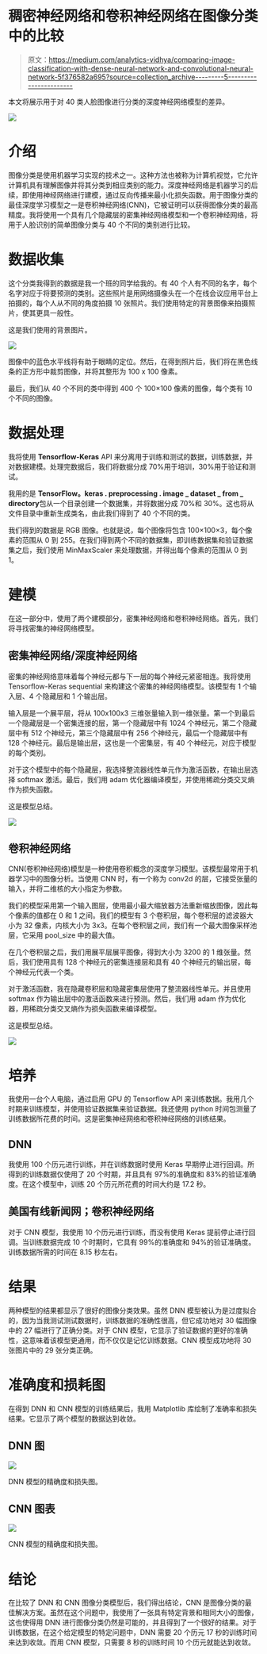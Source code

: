 # 稠密神经网络和卷积神经网络在图像分类中的比较

> 原文：<https://medium.com/analytics-vidhya/comparing-image-classification-with-dense-neural-network-and-convolutional-neural-network-5f376582a695?source=collection_archive---------5----------------------->

本文将展示用于对 40 类人脸图像进行分类的深度神经网络模型的差异。

![](img/84302c07fbaa4fe47c1228d397acb693.png)

# 介绍

图像分类是使用机器学习实现的技术之一。这种方法也被称为计算机视觉，它允许计算机具有理解图像并将其分类到相应类别的能力。深度神经网络是机器学习的后续，即使用神经网络进行建模，通过反向传播来最小化损失函数。用于图像分类的最佳深度学习模型之一是卷积神经网络(CNN)，它被证明可以获得图像分类的最高精度。我将使用一个具有几个隐藏层的密集神经网络模型和一个卷积神经网络，将用于人脸识别的简单图像分类与 40 个不同的类别进行比较。

# 数据收集

这个分类我得到的数据是我一个班的同学给我的。有 40 个人有不同的名字，每个名字对应于将要预测的类别。这些照片是用网络摄像头在一个在线会议应用平台上拍摄的，每个人从不同的角度拍摄 10 张照片。我们使用特定的背景图像来拍摄照片，使其更具一般性。

这是我们使用的背景图片。

![](img/e724931547a974dd946c891132299b36.png)

图像中的蓝色水平线将有助于眼睛的定位。然后，在得到照片后，我们将在黑色线条的正方形中裁剪图像，并将其整形为 100 x 100 像素。

最后，我们从 40 个不同的类中得到 400 个 100×100 像素的图像，每个类有 10 个不同的图像。

# 数据处理

我将使用 **Tensorflow-Keras** API 来分离用于训练和测试的数据，训练数据，并对数据建模。处理完数据后，我们将数据分成 70%用于培训，30%用于验证和测试。

我用的是 **TensorFlow。keras . preprocessing . image _ dataset _ from _ directory**包从一个目录创建一个数据集，并将数据分成 70%和 30%。这也将从文件目录中重新生成类名，由此我们得到了 40 个不同的类。

我们得到的数据是 RGB 图像。也就是说，每个图像将包含 100×100×3，每个像素的范围从 0 到 255。在我们得到两个不同的数据集，即训练数据集和验证数据集之后，我们使用 MinMaxScaler 来处理数据，并得出每个像素的范围从 0 到 1。

# 建模

在这一部分中，使用了两个建模部分，密集神经网络和卷积神经网络。首先，我们将寻找密集的神经网络模型。

## 密集神经网络/深度神经网络

密集的神经网络意味着每个神经元都与下一层的每个神经元紧密相连。我将使用 Tensorflow-Keras sequential 来构建这个密集的神经网络模型。该模型有 1 个输入层、4 个隐藏层和 1 个输出层。

输入层是一个展平层，将从 100x100x3 三维张量输入到一维张量。第一个到最后一个隐藏层是一个密集连接的层，第一个隐藏层中有 1024 个神经元，第二个隐藏层中有 512 个神经元，第三个隐藏层中有 256 个神经元，最后一个隐藏层中有 128 个神经元。最后是输出层，这也是一个密集层，有 40 个神经元，对应于模型的每个类别。

对于这个模型中的每个隐藏层，我选择整流器线性单元作为激活函数，在输出层选择 softmax 激活。最后，我们用 adam 优化器编译模型，并使用稀疏分类交叉熵作为损失函数。

这是模型总结。

![](img/325babb1f051f7df73b06c61e990b3b1.png)

## 卷积神经网络

CNN(卷积神经网络)模型是一种使用卷积概念的深度学习模型。该模型最常用于机器学习中的图像分析。当使用 CNN 时，有一个称为 conv2d 的层，它接受张量的输入，并将二维核的大小指定为参数。

我们的模型采用第一个输入图层，使用最小最大缩放器方法重新缩放图像，因此每个像素的值都在 0 和 1 之间。我们的模型有 3 个卷积层，每个卷积层的滤波器大小为 32 像素，内核大小为 3x3。在每个卷积层之间，我们有一个最大图像采样池层，它采用 pool_size 中的最大值。

在几个卷积层之后，我们用展平层展平图像，得到大小为 3200 的 1 维张量。然后，我们使用具有 128 个神经元的密集连接层和具有 40 个神经元的输出层，每个神经元代表一个类。

对于激活函数，我在隐藏卷积层和隐藏密集层使用了整流器线性单元。并且使用 softmax 作为输出层中的激活函数来进行预测。然后，我们用 adam 作为优化器，用稀疏分类交叉熵作为损失函数来编译模型。

这是模型总结。

![](img/97949e132a8f5b0524eeacf4291bd039.png)

# 培养

我使用一台个人电脑，通过启用 GPU 的 Tensorflow API 来训练数据。我用几个时期来训练模型，并使用验证数据集来验证数据。我还使用 python 时间包测量了训练数据所花费的时间。这是密集神经网络和卷积神经网络的训练结果。

## DNN

我使用 100 个历元进行训练，并在训练数据时使用 Keras 早期停止进行回调。所得到的训练数据仅使用了 20 个时期，并且具有 97%的准确度和 83%的验证准确度。在这个模型中，训练 20 个历元所花费的时间大约是 17.2 秒。

## 美国有线新闻网；卷积神经网络

对于 CNN 模型，我使用 10 个历元进行训练，而没有使用 Keras 提前停止进行回调。当训练数据完成 10 个时期时，它具有 99%的准确度和 94%的验证准确度。训练数据所需的时间在 8.15 秒左右。

# 结果

两种模型的结果都显示了很好的图像分类效果。虽然 DNN 模型被认为是过度拟合的，因为当我测试测试数据时，训练数据的准确性很高，但它成功地对 30 幅图像中的 27 幅进行了正确分类。对于 CNN 模型，它显示了验证数据的更好的准确性，这意味着该模型更通用，而不仅仅是记忆训练数据。CNN 模型成功地将 30 张图片中的 29 张分类正确。

# 准确度和损耗图

在得到 DNN 和 CNN 模型的训练结果后，我用 Matplotlib 库绘制了准确率和损失结果。它显示了两个模型的数据达到收敛。

## DNN 图

![](img/5c1bfca8649cf7fa8ac528053f078b97.png)

DNN 模型的精确度和损失图。

## CNN 图表

![](img/3d9f2b9f3c1350e8f5ccd722f5b89378.png)

CNN 模型的精确度和损失图。

# 结论

在比较了 DNN 和 CNN 图像分类模型后，我们得出结论，CNN 是图像分类的最佳解决方案。虽然在这个问题中，我使用了一张具有特定背景和相同大小的图像，这也使得用 DNN 进行图像分类仍然是可能的，并且得到了一个很好的结果。对于训练数据，在这个给定模型的特定问题中，DNN 需要 20 个历元 17 秒的训练时间来达到收敛。而用 CNN 模型，只需要 8 秒的训练时间 10 个历元就能达到收敛。